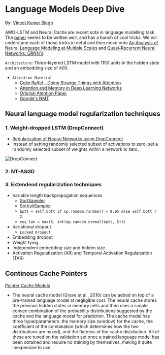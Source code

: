 # Language Models Deep Dive

By: [Vineet Kumar Singh](https://www.twitter.com/viiitdmj)

AWD-LSTM and Neural Cache are recent sota in language modelling task. The [paper](https://github.com/salesforce/awd-lstm-lm) seems to be written well, and has a bunch of cool tricks. We will understand each of those tricks in detal and then move onto 
[An Analysis of Neural Language Modeling at Multiple Scales](https://arxiv.org/pdf/1803.08240.pdf) and [Quasi-Recurrent Neural Networks: QRNN's](https://arxiv.org/pdf/1611.01576.pdf).

```Architecture```: Three-layered LSTM model with 1150 units in the hidden state and an embedding size of 400.

- ```Attention Material```
    - [Colin Raffel - Doing Strange Things with Attention](https://www.youtube.com/watch?v=YtHjmm9Cx3s)
    - [Attention and Memory in Deep Learning Networks](https://www.youtube.com/watch?v=uuPZFWJ-4bE&t=1261s9)
    - [Original Atention Paper](https://arxiv.org/abs/1409.0473)
    - [Google's NMT](https://arxiv.org/abs/1609.08144v2)

## Neural language model regularization techniques 

### 1. Weight-dropped LSTM (DropConnect)
  - [Regularization of Neural Networks using DropConnect](https://cs.nyu.edu/~wanli/dropc/dropc.pdf)
  - Instead of setting randomly selected subset of activations to zero, set a randomly selected subset of weights within a network to zero. 
  
![DropConnect](./drop-connect.PNG)
  
### 2. NT-ASGD 
### 3. Extendend regularization techniques 
- Variable length backpropogation sequences 
    - [SortSampler](https://github.com/fastai/fastai/blob/master/fastai/text.py#L118)
    - [SortishSampler](https://github.com/fastai/fastai/blob/master/fastai/text.py#L125)
    - ```bptt = self.bptt if np.random.random() < 0.95 else self.bptt / 2```.
    - ```seq_len = max(5, int(np.random.normal(bptt, 5)))```
- Variational dropout 
    - ```Locked Dropout```
- Embedding dropout 
- Weight tying 
- Independent embedding size and hidden size 
- Activation Regulatization (AR) and Temporal Activation Regulaization (TAR)

## Continous Cache Pointers 
[Pointer Cache Models](https://sgugger.github.io/pointer-cache-for-language-model.html#pointer-cache-for-language-model)
- The neural cache model (Grave et al., 2016) can be added on top of a pre-trained language model at negligible cost. The neural cache stores the previous hidden states in memory cells and then uses a simple convex combination of the probability distributions suggested by the cache and the language model for prediction. The cache model has three hyperparameters: the memory size (window) for the cache, the coefficient of the combination (which determines how the two distributions are mixed), and the flatness of the cache distribution. All of these are tuned on the validation set once a trained language model has been obtained and require no training by themselves, making it quite inexpensive to use. 